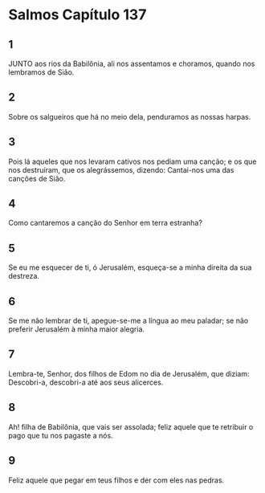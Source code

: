 # Salmos Capítulo 137

## 1
JUNTO aos rios da Babilônia, ali nos assentamos e choramos, quando nos lembramos de Sião.

## 2
Sobre os salgueiros que há no meio dela, penduramos as nossas harpas.

## 3
Pois lá aqueles que nos levaram cativos nos pediam uma canção; e os que nos destruíram, que os alegrássemos, dizendo: Cantai-nos uma das canções de Sião.

## 4
Como cantaremos a canção do Senhor em terra estranha?

## 5
Se eu me esquecer de ti, ó Jerusalém, esqueça-se a minha direita da sua destreza.

## 6
Se me não lembrar de ti, apegue-se-me a língua ao meu paladar; se não preferir Jerusalém à minha maior alegria.

## 7
Lembra-te, Senhor, dos filhos de Edom no dia de Jerusalém, que diziam: Descobri-a, descobri-a até aos seus alicerces.

## 8
Ah! filha de Babilônia, que vais ser assolada; feliz aquele que te retribuir o pago que tu nos pagaste a nós.

## 9
Feliz aquele que pegar em teus filhos e der com eles nas pedras.

